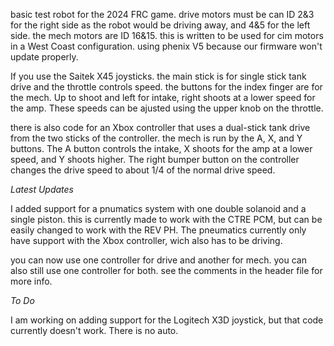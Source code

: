 basic test robot for the 2024 FRC game. drive motors must be can ID 2&3 for the right side as the robot would be driving away, and 4&5 for the left side. the mech motors are ID 16&15.
this is written to be used for cim motors in a West Coast configuration. using phenix V5 because our firmware won't update properly. 

If you use the Saitek X45 joysticks. the main stick is for single stick tank drive and the throttle controls speed. the buttons for the index finger are for the mech. Up to shoot and left for intake, right shoots at a lower speed for the amp. These speeds can be ajusted using the upper knob on the throttle.

there is also code for an Xbox controller that uses a dual-stick tank drive from the two sticks of the controller. the mech is run by the A, X, and Y buttons.
The A button controls the intake, X shoots for the amp at a lower speed, and Y shoots higher. The right bumper button on the controller changes the drive speed to about 1/4 of the normal drive speed.

*Latest Updates*

I added support for a pnumatics system with one double solanoid and a single piston. this is currently made to work with the CTRE PCM, but can be easily changed to work with the REV PH. The pneumatics currently only have support with the Xbox controller, wich also has to be driving.

you can now use one controller for drive and another for mech. you can also still use one controller for both. see the comments in the header file for more info.

*To Do*

I am working on adding support for the Logitech X3D joystick, but that code currently doesn't work.
There is no auto.

